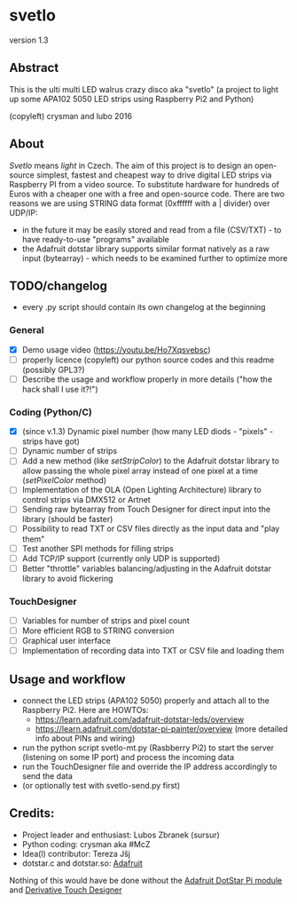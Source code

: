 # svetlo
version 1.3

## Abstract
This is the ulti multi LED walrus crazy disco aka "svetlo"
(a project to light up some APA102 5050 LED strips using Raspberry Pi2 and Python)

(copyleft) crysman and lubo 2016


## About
_Svetlo_ means _light_ in Czech. The aim of this project is to design an open-source simplest, fastest and cheapest way to drive digital LED strips via Raspberry PI from a video source. To substitute hardware for hundreds of Euros with a cheaper one with a free and open-source code.
There are two reasons we are using STRING data format (0xffffff with a | divider) over UDP/IP:
- in the future it may be easily stored and read from a file (CSV/TXT) - to have ready-to-use "programs" available
- the Adafruit dotstar library supports similar format natively as a raw input (bytearray) - which needs to be examined further to optimize more 


## TODO/changelog
- every .py script should contain its own changelog at the beginning

### General
- [x] Demo usage video (https://youtu.be/Ho7Xqsvebsc)
- [ ] properly licence (copyleft) our python source codes and this readme (possibly GPL3?)
- [ ] Describe the usage and workflow properly in more details ("how the hack shall I use it?!")

### Coding (Python/C)
- [x] \(since v.1.3) Dynamic pixel number (how many LED diods - "pixels" - strips have got)
- [ ] Dynamic number of strips
- [ ] Add a new method (like _setStripColor_) to the Adafruit dotstar library to allow passing the whole pixel array instead of one pixel at a time (_setPixelColor_ method)
- [ ] Implementation of the OLA (Open Lighting Architecture) library to control strips via DMX512 or Artnet
- [ ] Sending raw bytearray from Touch Designer for direct input into the library (should be faster)
- [ ] Possibility to read TXT or CSV files directly as the input data and "play them"
- [ ] Test another SPI methods for filling strips
- [ ] Add TCP/IP support (currently only UDP is supported)
- [ ] Better "throttle" variables balancing/adjusting in the Adafruit dotstar library to avoid flickering

### TouchDesigner
- [ ] Variables for number of strips and pixel count
- [ ] More efficient RGB to STRING conversion
- [ ] Graphical user interface
- [ ] Implementation of recording data into TXT or CSV file and loading them

## Usage and workflow
- connect the LED strips (APA102 5050) properly and attach all to the Raspberry Pi2. Here are HOWTOs:
  - https://learn.adafruit.com/adafruit-dotstar-leds/overview
  - https://learn.adafruit.com/dotstar-pi-painter/overview (more detailed info about PINs and wiring)
- run the python script svetlo-mt.py (Rasbberry Pi2) to start the server (listening on some IP port) and process the incoming data
- run the TouchDesigner file and override the IP address accordingly to send the data
- (or optionally test with svetlo-send.py first)

## Credits:
- Project leader and enthusiast: Lubos Zbranek (sursur)
- Python coding: crysman aka #McZ
- Idea(l) contributor: Tereza Jšj
- dotstar.c and dotstar.so: [Adafruit](https://github.com/adafruit/Adafruit_DotStar_Pi)

Nothing of this would have be done without the [Adafruit DotStar Pi module](https://github.com/adafruit/Adafruit_DotStar_Pi)
and [Derivative Touch Designer](http://www.derivative.ca/)
